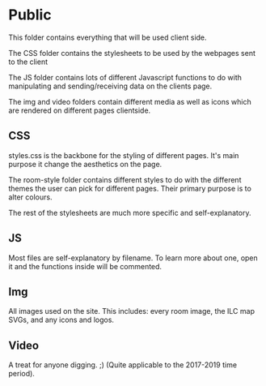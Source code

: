 # Public
This folder contains everything that will be used client side. 

The CSS folder contains the stylesheets to be used by the webpages sent to the client

The JS folder contains lots of different Javascript functions to do with manipulating and sending/receiving data on the clients page.

The img and video folders contain different media as well as icons which are rendered on different pages clientside.

## CSS
styles.css is the backbone for the styling of different pages. It's main purpose it change the aesthetics on the page.

The room-style folder contains different styles to do with the different themes the user can pick for different pages. Their primary purpose is to alter colours.

The rest of the stylesheets are much more specific and self-explanatory.

## JS
Most files are self-explanatory by filename. To learn more about one, open it and the functions inside will be commented.

## Img
All images used on the site. This includes: every room image, the ILC map SVGs, and any icons and logos.

## Video
A treat for anyone digging. ;) (Quite applicable to the 2017-2019 time period).

